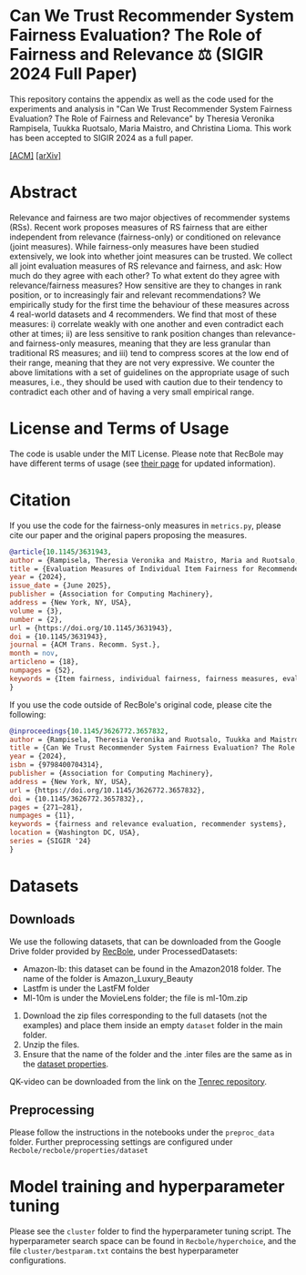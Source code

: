 # Can We Trust Recommender System Fairness Evaluation? The Role of Fairness and Relevance ⚖ (SIGIR 2024 Full Paper) 

This repository contains the appendix as well as the code used for the experiments and analysis in "Can We Trust Recommender System Fairness Evaluation? The Role of Fairness and Relevance" by Theresia Veronika Rampisela, Tuukka Ruotsalo, Maria Maistro, and Christina Lioma. This work has been accepted to SIGIR 2024 as a full paper. 

[[ACM]](https://doi.org/10.1145/3626772.3657832) [[arXiv]](https://arxiv.org/abs/2405.18276) 

# Abstract
Relevance and fairness are two major objectives of recommender systems (RSs). Recent work proposes measures of RS fairness that are either independent from relevance (fairness-only) or conditioned on relevance (joint measures). While fairness-only measures have been studied extensively, we look into whether joint measures can be trusted. We collect all joint evaluation measures of RS relevance and fairness, and ask: How much do they agree with each other? To what extent do they agree with relevance/fairness measures? How sensitive are they to changes in rank position, or to increasingly fair and relevant recommendations? We empirically study for the first time the behaviour of these measures across 4 real-world datasets and 4 recommenders. We find that most of these measures: i) correlate weakly with one another and even contradict each other at times; ii) are less sensitive to rank position changes than relevance- and fairness-only measures, meaning that they are less granular than traditional RS measures; and iii) tend to compress scores at the low end of their range, meaning that they are not very expressive. We counter the above limitations with a set of guidelines on the appropriate usage of such measures, i.e., they should be used with caution due to their tendency to contradict each other and of having a very small empirical range.

# License and Terms of Usage
The code is usable under the MIT License. Please note that RecBole may have different terms of usage (see [their page](https://github.com/RUCAIBox/RecBole) for updated information).

# Citation
If you use the code for the fairness-only measures in `metrics.py`, please cite our paper and the original papers proposing the measures.
```BibTeX
@article{10.1145/3631943,
author = {Rampisela, Theresia Veronika and Maistro, Maria and Ruotsalo, Tuukka and Lioma, Christina},
title = {Evaluation Measures of Individual Item Fairness for Recommender Systems: A Critical Study},
year = {2024},
issue_date = {June 2025},
publisher = {Association for Computing Machinery},
address = {New York, NY, USA},
volume = {3},
number = {2},
url = {https://doi.org/10.1145/3631943},
doi = {10.1145/3631943},
journal = {ACM Trans. Recomm. Syst.},
month = nov,
articleno = {18},
numpages = {52},
keywords = {Item fairness, individual fairness, fairness measures, evaluation measures, recommender systems}
}
```
If you use the code outside of RecBole's original code, please cite the following:
```BibTeX
@inproceedings{10.1145/3626772.3657832,
author = {Rampisela, Theresia Veronika and Ruotsalo, Tuukka and Maistro, Maria and Lioma, Christina},
title = {Can We Trust Recommender System Fairness Evaluation? The Role of Fairness and Relevance},
year = {2024},
isbn = {9798400704314},
publisher = {Association for Computing Machinery},
address = {New York, NY, USA},
url = {https://doi.org/10.1145/3626772.3657832},
doi = {10.1145/3626772.3657832},,
pages = {271–281},
numpages = {11},
keywords = {fairness and relevance evaluation, recommender systems},
location = {Washington DC, USA},
series = {SIGIR '24}
}
```
# Datasets

## Downloads
We use the following datasets, that can be downloaded from the Google Drive folder provided by [RecBole](https://recbole.io/dataset_list.html), under ProcessedDatasets:
- Amazon-lb: this dataset can be found in the Amazon2018 folder. The name of the folder is Amazon_Luxury_Beauty
- Lastfm is under the LastFM folder
- Ml-10m is under the MovieLens folder; the file is ml-10m.zip

1. Download the zip files corresponding to the full datasets (not the examples) and place them inside an empty `dataset` folder in the main folder.
2. Unzip the files.
3. Ensure that the name of the folder and the .inter files are the same as in the [dataset properties](https://github.com/theresiavr/can-we-trust-recsys-fairness-evaluation/tree/main/RecBole/recbole/properties/dataset).

QK-video can be downloaded from the link on the [Tenrec repository](https://github.com/yuangh-x/2022-NIPS-Tenrec).

## Preprocessing
Please follow the instructions in the notebooks under the `preproc_data` folder.
Further preprocessing settings are configured under `Recbole/recbole/properties/dataset`

# Model training and hyperparameter tuning
Please see the `cluster` folder to find the hyperparameter tuning script.
The hyperparameter search space can be found in  `Recbole/hyperchoice`, and the file `cluster/bestparam.txt` contains the best hyperparameter configurations.
